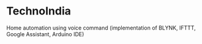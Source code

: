 # TechnoIndia
Home automation using voice command (implementation of BLYNK, IFTTT, Google Assistant, Arduino IDE)
